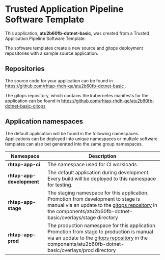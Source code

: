 # Trusted Application Pipeline Software Template

This application, **atu2b60fb-dotnet-basic**, was created from a Trusted Application Pipeline Software Template.

The software templates create a new source and gitops deployment repositories with a sample source application. 

## Repositories

The source code for your application can be found in [https://github.com/rhtap-rhdh-qe/atu2b60fb-dotnet-basic ](https://github.com/rhtap-rhdh-qe/atu2b60fb-dotnet-basic ).
 
The gitops repository, which contains the kubernetes manifests for the application can be found in 
[https://github.com/rhtap-rhdh-qe/atu2b60fb-dotnet-basic-gitops ](https://github.com/rhtap-rhdh-qe/atu2b60fb-dotnet-basic-gitops ) 

## Application namespaces 

The default application will be found in the following namespaces. Applications can be deployed into unique namespaces or multiple software templates can also bet generated into the same group namespaces.  

|  Namespace   |  Description   |  
| -------- | -------- |
| **rhtap-app-ci** | The namespace used for CI workloads |
| **rhtap-app-development** | The default application during development. Every build will be deployed to this namespace for testing. |
| **rhtap-app-stage** | The staging namespace for this application. Promotion from development to stage is manual via an update to the [gitops repository](https://github.com/rhtap-rhdh-qe/atu2b60fb-dotnet-basic-gitops ) in the components/atu2b60fb-dotnet-basic/overlays/stage directory |
| **rhtap-app-prod** | The production namespace for this application. Promotion from stage to production is manual via an update to the [gitops repository](https://github.com/rhtap-rhdh-qe/atu2b60fb-dotnet-basic-gitops ) in the components/atu2b60fb-dotnet-basic/overlays/prod directory |